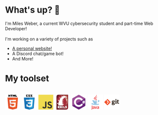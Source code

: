 # What's up? 👋

<p>I'm Miles Weber, a current WVU cybersecurity student and part-time Web Developer!<br><br>
  I'm working on a variety of projects such as
  <ul>
    <li><a href = "https://milesweber.w3spaces.com/" target = "_blank"> A personal website!</a></li>
    <li>A Discord chat/game bot!</li>
    <li>And More!</li>
  </ul>
</p>

# My toolset
<br>
<span>
<img src = "https://raw.githubusercontent.com/devicons/devicon/9f4f5cdb393299a81125eb5127929ea7bfe42889/icons/html5/html5-original-wordmark.svg" width = "10%">
<img src = "https://raw.githubusercontent.com/devicons/devicon/9f4f5cdb393299a81125eb5127929ea7bfe42889/icons/css3/css3-original-wordmark.svg" width = "10%">
<img src = "https://raw.githubusercontent.com/devicons/devicon/9f4f5cdb393299a81125eb5127929ea7bfe42889/icons/javascript/javascript-original.svg" width = "10%">
<img src = "https://raw.githubusercontent.com/devicons/devicon/9f4f5cdb393299a81125eb5127929ea7bfe42889/icons/rails/rails-original-wordmark.svg" width = "10%">
<img src = "https://raw.githubusercontent.com/devicons/devicon/9f4f5cdb393299a81125eb5127929ea7bfe42889/icons/csharp/csharp-original.svg" width = "10%">
<img src = "https://raw.githubusercontent.com/devicons/devicon/9f4f5cdb393299a81125eb5127929ea7bfe42889/icons/java/java-original-wordmark.svg" width = "10%">
<img src = "https://raw.githubusercontent.com/devicons/devicon/9f4f5cdb393299a81125eb5127929ea7bfe42889/icons/git/git-original-wordmark.svg" width = "10%">
</span>

